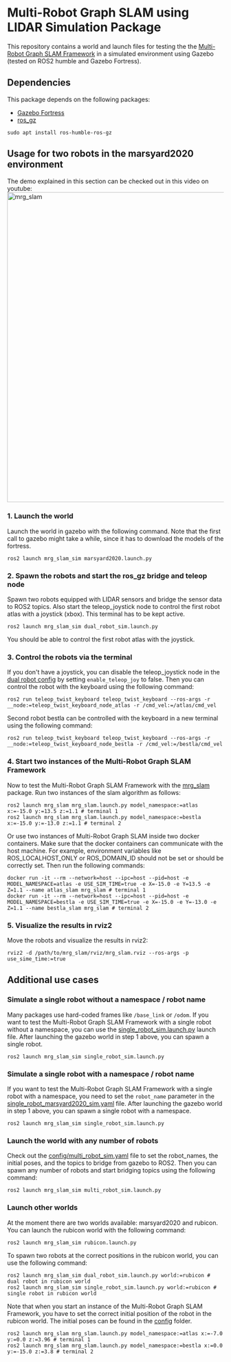 # Multi-Robot Graph SLAM using LIDAR Simulation Package

This repository contains a world and launch files for testing the the [Multi-Robot Graph SLAM Framework](https://github.com/aserbremen/Multi-Robot-Graph-SLAM) in a simulated environment using Gazebo (tested on ROS2 humble and Gazebo Fortress).

## Dependencies

This package depends on the following packages:

- [Gazebo Fortress](https://gazebosim.org/docs/fortress/install)
- [ros_gz](https://github.com/gazebosim/ros_gz/tree/humble)

```
sudo apt install ros-humble-ros-gz
```

## Usage for two robots in the marsyard2020 environment

The demo explained in this section can be checked out in this video on youtube: 
<a href="https://www.youtube.com/watch?v=wFmfrwv5CcU&t=3s&ab_channel=AndreasSerov" title="Multi-Robot Graph SLAM using LIDAR">
  <img src="https://i3.ytimg.com/vi/wFmfrwv5CcU/maxresdefault.jpg" alt="mrg_slam" width="720" />
</a>

### 1. Launch the world 
Launch the world in gazebo with the following command. Note that the first call to gazebo might take a while, since it has to download the models of the fortress.

```
ros2 launch mrg_slam_sim marsyard2020.launch.py
```
### 2. Spawn the robots and start the ros_gz bridge and teleop node
Spawn two robots equipped with LIDAR sensors and bridge the sensor data to ROS2 topics. Also start the teleop_joystick node to control the first robot atlas with a joystick (xbox). This terminal has to be kept active.

```
ros2 launch mrg_slam_sim dual_robot_sim.launch.py
```

You should be able to control the first robot atlas with the joystick. 

### 3. Control the robots via the terminal
If you don't have a joystick, you can disable the teleop_joystick node in the [dual robot config](config/dual_robot_sim.yaml) by setting `enable_teleop_joy` to false. Then you can control the robot with the keyboard using the following command:

```
ros2 run teleop_twist_keyboard teleop_twist_keyboard --ros-args -r __node:=teleop_twist_keyboard_node_atlas -r /cmd_vel:=/atlas/cmd_vel
```

Second robot bestla can be controlled with the keyboard in a new terminal using the following command:

```
ros2 run teleop_twist_keyboard teleop_twist_keyboard --ros-args -r __node:=teleop_twist_keyboard_node_bestla -r /cmd_vel:=/bestla/cmd_vel
``` 

### 4. Start two instances of the Multi-Robot Graph SLAM Framework
Now to test the Multi-Robot Graph SLAM Framework with the [mrg_slam](https://github.com/aserbremen/mrg_slam) package. Run two instances of the slam algorithm as follows:

```
ros2 launch mrg_slam mrg_slam.launch.py model_namespace:=atlas x:=-15.0 y:=13.5 z:=1.1 # terminal 1
ros2 launch mrg_slam mrg_slam.launch.py model_namespace:=bestla x:=-15.0 y:=-13.0 z:=1.1 # terminal 2
```

Or use two instances of Multi-Robot Graph SLAM inside two docker containers. Make sure that the docker containers can communicate with the host machine. For example, environment variables like ROS_LOCALHOST_ONLY or ROS_DOMAIN_ID should not be set or should be correctly set. Then run the following commands:

``` 
docker run -it --rm --network=host --ipc=host --pid=host -e MODEL_NAMESPACE=atlas -e USE_SIM_TIME=true -e X=-15.0 -e Y=13.5 -e Z=1.1 --name atlas_slam mrg_slam # terminal 1
docker run -it --rm --network=host --ipc=host --pid=host -e MODEL_NAMESPACE=bestla -e USE_SIM_TIME=true -e X=-15.0 -e Y=-13.0 -e Z=1.1 --name bestla_slam mrg_slam # terminal 2
```

### 5. Visualize the results in rviz2
Move the robots and visualize the results in rviz2:

```
rviz2 -d /path/to/mrg_slam/rviz/mrg_slam.rviz --ros-args -p use_sime_time:=true
```

## Additional use cases

### Simulate a single robot without a namespace / robot name

Many packages use hard-coded frames like `/base_link` or `/odom`. If you want to test the Multi-Robot Graph SLAM Framework with a single robot without a namespace, you can use the [single_robot_sim.launch.py](launch/single_robot_sim.launch.py) launch file. After launching the gazebo world in step 1 above, you can spawn a single robot. 

```
ros2 launch mrg_slam_sim single_robot_sim.launch.py
```

### Simulate a single robot with a namespace / robot name

If you want to test the Multi-Robot Graph SLAM Framework with a single robot with a namespace, you need to set the `robot_name` parameter in the [single_robot_marsyard2020_sim.yaml](config/single_robot_marsyard2020_sim.yaml) file. After launching the gazebo world in step 1 above, you can spawn a single robot with a namespace.

```
ros2 launch mrg_slam_sim single_robot_sim.launch.py
```

### Launch the world with any number of robots

Check out the [config/multi_robot_sim.yaml](config/multi_robot_sim.yaml) file to set the robot_names, the initial poses, and the topics to bridge from gazebo to ROS2. Then you can spawn any number of robots and start bridging topics using the following command:

```
ros2 launch mrg_slam_sim multi_robot_sim.launch.py
```

### Launch other worlds
At the moment there are two worlds available: marsyard2020 and rubicon. You can launch the rubicon world with the following command:

```
ros2 launch mrg_slam_sim rubicon.launch.py
```

To spawn two robots at the correct positions in the rubicon world, you can use the following command:

```
ros2 launch mrg_slam_sim dual_robot_sim.launch.py world:=rubicon # dual robot in rubicon world
ros2 launch mrg_slam_sim single_robot_sim.launch.py world:=rubicon # single robot in rubicon world
```

Note that when you start an instance of the Multi-Robot Graph SLAM Framework, you have to set the correct initial position of the robot in the rubicon world. The initial poses can be found in the [config](config) folder.

```
ros2 launch mrg_slam mrg_slam.launch.py model_namespace:=atlas x:=-7.0 y:=0.0 z:=3.96 # terminal 1
ros2 launch mrg_slam mrg_slam.launch.py model_namespace:=bestla x:=0.0 y:=-15.0 z:=3.8 # terminal 2
```
